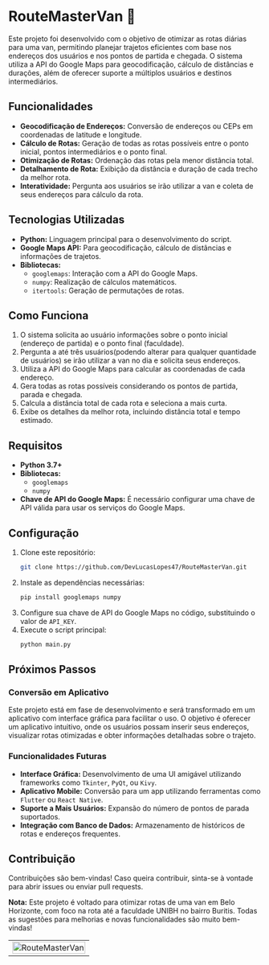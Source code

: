 # RouteMasterVan 🚐

Este projeto foi desenvolvido com o objetivo de otimizar as rotas diárias para uma van, permitindo planejar trajetos eficientes com base nos endereços dos usuários e nos pontos de partida e chegada. O sistema utiliza a API do Google Maps para geocodificação, cálculo de distâncias e durações, além de oferecer suporte a múltiplos usuários e destinos intermediários.

## Funcionalidades

- **Geocodificação de Endereços:** Conversão de endereços ou CEPs em coordenadas de latitude e longitude.
- **Cálculo de Rotas:** Geração de todas as rotas possíveis entre o ponto inicial, pontos intermediários e o ponto final.
- **Otimização de Rotas:** Ordenação das rotas pela menor distância total.
- **Detalhamento de Rota:** Exibição da distância e duração de cada trecho da melhor rota.
- **Interatividade:** Pergunta aos usuários se irão utilizar a van e coleta de seus endereços para cálculo da rota.

## Tecnologias Utilizadas

- **Python:** Linguagem principal para o desenvolvimento do script.
- **Google Maps API:** Para geocodificação, cálculo de distâncias e informações de trajetos.
- **Bibliotecas:**
  - `googlemaps`: Interação com a API do Google Maps.
  - `numpy`: Realização de cálculos matemáticos.
  - `itertools`: Geração de permutações de rotas.

## Como Funciona

1. O sistema solicita ao usuário informações sobre o ponto inicial (endereço de partida) e o ponto final (faculdade).
2. Pergunta a até três usuários(podendo alterar para qualquer quantidade de usuários) se irão utilizar a van no dia e solicita seus endereços.
3. Utiliza a API do Google Maps para calcular as coordenadas de cada endereço.
4. Gera todas as rotas possíveis considerando os pontos de partida, parada e chegada.
5. Calcula a distância total de cada rota e seleciona a mais curta.
6. Exibe os detalhes da melhor rota, incluindo distância total e tempo estimado.

## Requisitos

- **Python 3.7+**
- **Bibliotecas:**
  - `googlemaps`
  - `numpy`
- **Chave de API do Google Maps:** É necessário configurar uma chave de API válida para usar os serviços do Google Maps.

## Configuração

1. Clone este repositório:
   ```bash
   git clone https://github.com/DevLucasLopes47/RouteMasterVan.git
   ```
2. Instale as dependências necessárias:
   ```bash
   pip install googlemaps numpy
   ```
3. Configure sua chave de API do Google Maps no código, substituindo o valor de `API_KEY`.
4. Execute o script principal:
   ```bash
   python main.py
   ```

## Próximos Passos

### Conversão em Aplicativo
Este projeto está em fase de desenvolvimento e será transformado em um aplicativo com interface gráfica para facilitar o uso. O objetivo é oferecer um aplicativo intuitivo, onde os usuários possam inserir seus endereços, visualizar rotas otimizadas e obter informações detalhadas sobre o trajeto.

### Funcionalidades Futuras
- **Interface Gráfica:** Desenvolvimento de uma UI amigável utilizando frameworks como `Tkinter`, `PyQt`, ou `Kivy`.
- **Aplicativo Mobile:** Conversão para um app utilizando ferramentas como `Flutter` ou `React Native`.
- **Suporte a Mais Usuários:** Expansão do número de pontos de parada suportados.
- **Integração com Banco de Dados:** Armazenamento de históricos de rotas e endereços frequentes.

## Contribuição
Contribuições são bem-vindas! Caso queira contribuir, sinta-se à vontade para abrir issues ou enviar pull requests.

**Nota:** Este projeto é voltado para otimizar rotas de uma van em Belo Horizonte, com foco na rota até a faculdade UNIBH no bairro Buritis. Todas as sugestões para melhorias e novas funcionalidades são muito bem-vindas!
<table>
  <tr>
    <td align="center" colspan="2">
      <img src="https://github.com/user-attachments/assets/dc665467-7900-4c15-b862-550b65d31030" alt="RouteMasterVan" style="width: 100%; height: 50%;">
    </td>
  </tr>
</table>
